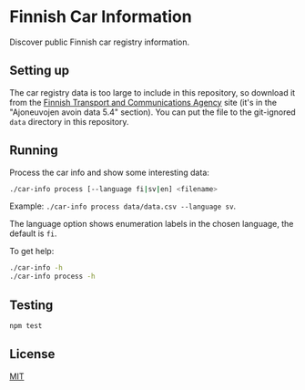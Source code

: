 # Finnish Car Information

Discover public Finnish car registry information.

## Setting up

The car registry data is too large to include in this repository, so download it from the
[Finnish Transport and Communications Agency](https://www.traficom.fi/en/statistics-and-publications/open-data)
site (it's in the "Ajoneuvojen avoin data 5.4" section). You can put the file to the git-ignored `data` directory
in this repository.

## Running

Process the car info and show some interesting data:

```sh
./car-info process [--language fi|sv|en] <filename>
```

Example: `./car-info process data/data.csv --language sv`.

The language option shows enumeration labels in the chosen language, the default is `fi`.

To get help:

```sh
./car-info -h
./car-info process -h
```

## Testing

```sh
npm test
```

## License

[MIT](LICENSE)
